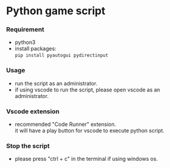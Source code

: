 # Python game script

### Requirement
- python3
- install packages:<br>
```pip install pyautogui pydirectinput```

### Usage
- run the script as an administrator.
- if using vscode to run the script, please open vscode as an administrator.

### Vscode extension
- recommended "Code Runner" extension.<br>
it will have a play button for vscode to execute python script.

### Stop the script
- please press "ctrl + c" in the terminal if using windows os.